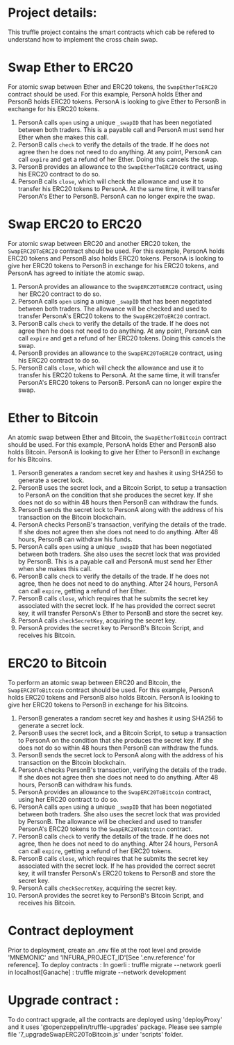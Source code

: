 # Project details:
This truffle project contains the smart contracts which cab be refered to understand how to implement the cross chain swap.

# Swap Ether to ERC20

For atomic swap between Ether and ERC20 tokens, the `SwapEtherToERC20` contract should be used. For this example, PersonA  holds Ether and PersonB holds ERC20 tokens. PersonA is looking to give Ether to PersonB in exchange for his ERC20 tokens.

1. PersonA calls `open` using a unique `_swapID` that has been negotiated between both traders. This is a payable call and PersonA must send her Ether when she makes this call.
2. PersonB calls `check` to verify the details of the trade. If he does not agree then he does not need to do anything. At any point, PersonA can call `expire` and get a refund of her Ether. Doing this cancels the swap.
3. PersonB provides an allowance to the `SwapEtherToERC20` contract, using his ERC20 contract to do so.
4. PersonB calls `close`, which will check the allowance and use it to transfer his ERC20 tokens to PersonA. At the same time, it will transfer PersonA's Ether to PersonB. PersonA can no longer expire the swap.

# Swap ERC20 to ERC20

For atomic swap between ERC20 and another ERC20 token, the `SwapERC20ToERC20` contract should be used. For this example, PersonA holds ERC20 tokens and PersonB also holds ERC20 tokens. PersonA is looking to give her ERC20 tokens to PersonB in exchange for his ERC20 tokens, and PersonA has agreed to initiate the atomic swap.

1. PersonA provides an allowance to the `SwapERC20ToERC20` contract, using her ERC20 contract to do so.
1. PersonA calls `open` using a unique `_swapID` that has been negotiated between both traders. The allowance will be checked and used to transfer PersonA's ERC20 tokens to the `SwapERC20ToERC20` contract.
2. PersonB calls `check` to verify the details of the trade. If he does not agree then he does not need to do anything. At any point, PersonA can call `expire` and get a refund of her ERC20 tokens. Doing this cancels the swap.
3. PersonB provides an allowance to the `SwapERC20ToERC20` contract, using his ERC20 contract to do so.
4. PersonB calls `close`, which will check the allowance and use it to transfer his ERC20 tokens to PersonA. At the same time, it will transfer PersonA's ERC20 tokens to PersonB. PersonA can no longer expire the swap.

# Ether to Bitcoin

An atomic swap between Ether and Bitcoin, the `SwapEtherToBitcoin` contract should be used. For this example, PersonA holds Ether and PersonB also holds Bitcoin. PersonA is looking to give her Ether to PersonB in exchange for his Bitcoins.

1. PersonB generates a random secret key and hashes it using SHA256 to generate a secret lock.
2. PersonB uses the secret lock, and a Bitcoin Script, to setup a transaction to PersonA on the condition that she produces the secret key. If she does not do so within 48 hours then PersonB can withdraw the funds.
3. PersonB sends the secret lock to PersonA along with the address of his transaction on the Bitcoin blockchain.
4. PersonA checks PersonB's transaction, verifying the details of the trade. If she does not agree then she does not need to do anything. After 48 hours, PersonB can withdraw his funds.
5. PersonA calls `open` using a unique `_swapID` that has been negotiated between both traders. She also uses the secret lock that was provided by PersonB. This is a payable call and PersonA must send her Ether when she makes this call.
6. PersonB calls `check` to verify the details of the trade. If he does not agree, then he does not need to do anything. After 24 hours, PersonA can call `expire`, getting a refund of her Ether.
7. PersonB calls `close`, which requires that he submits the secret key associated with the secret lock. If he has provided the correct secret key, it will transfer PersonA's Ether to PersonB and store the secret key.
8. PersonA calls `checkSecretKey`, acquiring the secret key.
9. PersonA provides the secret key to PersonB's Bitcoin Script, and receives his Bitcoin.

# ERC20 to Bitcoin

To perform an atomic swap between ERC20 and Bitcoin, the `SwapERC20ToBitcoin` contract should be used. For this example, PersonA holds ERC20 tokens and PersonB also holds Bitcoin. PersonA is looking to give her ERC20 tokens to PersonB in exchange for his Bitcoins.

1. PersonB generates a random secret key and hashes it using SHA256 to generate a secret lock.
2. PersonB uses the secret lock, and a Bitcoin Script, to setup a transaction to PersonA on the condition that she produces the secret key. If she does not do so within 48 hours then PersonB can withdraw the funds.
3. PersonB sends the secret lock to PersonA along with the address of his transaction on the Bitcoin blockchain.
4. PersonA checks PersonB's transaction, verifying the details of the trade. If she does not agree then she does not need to do anything. After 48 hours, PersonB can withdraw his funds.
5. PersonA provides an allowance to the `SwapERC20ToBitcoin` contract, using her ERC20 contract to do so.
6. PersonA calls `open` using a unique `_swapID` that has been negotiated between both traders. She also uses the secret lock that was provided by PersonB. The allowance will be checked and used to transfer PersonA's ERC20 tokens to the `SwapERC20ToBitcoin` contract.
7. PersonB calls `check` to verify the details of the trade. If he does not agree, then he does not need to do anything. After 24 hours, PersonA can call `expire`, getting a refund of her ERC20 tokens.
8. PersonB calls `close`, which requires that he submits the secret key associated with the secret lock. If he has provided the correct secret key, it will transfer PersonA's ERC20 tokens to PersonB and store the secret key.
9. PersonA calls `checkSecretKey`, acquiring the secret key.
10. PersonA provides the secret key to PersonB's Bitcoin Script, and receives his Bitcoin.

# Contract deployment 

Prior to deployment, create an .env file at the root level and provide 'MNEMONIC' and 'INFURA_PROJECT_ID'[See '.env.reference' for reference].
To deploy contracts :
    In goerli :  truffle migrate --network goerli
    in localhost[Ganache] : truffle migrate --network development

# Upgrade contract :
To do contract upgrade, all the contracts are deployed using 'deployProxy' and it uses '@openzeppelin/truffle-upgrades' package.
Please see sample file '7_upgradeSwapERC20ToBitcoin.js' under 'scripts' folder. 



